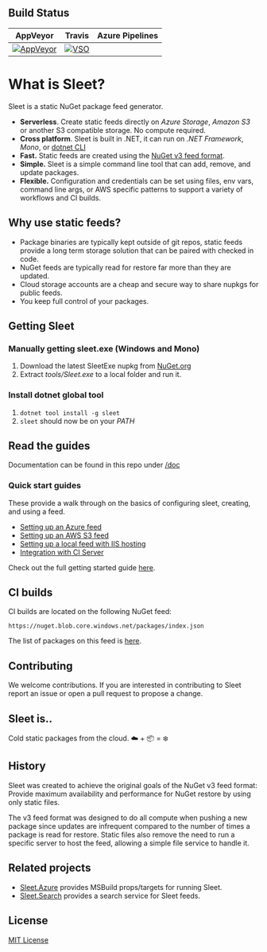 ## Build Status

| AppVeyor | Travis | Azure Pipelines |
| --- | --- | --- |
| [![AppVeyor](https://ci.appveyor.com/api/projects/status/cuhdeq60c3ogy7pa?svg=true)](https://ci.appveyor.com/project/emgarten/sleet) | [![VSO](https://hackamore.visualstudio.com/_apis/public/build/definitions/abbff132-0981-4267-a80d-a6e7682a75a9/2/badge)](https://github.com/emgarten/sleet) |

# What is Sleet?

Sleet is a static NuGet package feed generator.

* **Serverless**. Create static feeds directly on *Azure Storage*, *Amazon S3* or another S3 compatible storage. No compute required.
* **Cross platform**. Sleet is built in .NET, it can run on *.NET Framework*, *Mono*, or [dotnet CLI](https://github.com/dotnet/cli)
* **Fast.** Static feeds are created using the [NuGet v3 feed format](https://docs.microsoft.com/en-us/nuget/api/overview).
* **Simple.** Sleet is a simple command line tool that can add, remove, and update packages.
* **Flexible.** Configuration and credentials can be set using files, env vars, command line args, or AWS specific patterns to support a variety of workflows and CI builds.

## Why use static feeds?

* Package binaries are typically kept outside of git repos, static feeds provide a long term storage solution that can be paired with checked in code.
* NuGet feeds are typically read for restore far more than they are updated.
* Cloud storage accounts are a cheap and secure way to share nupkgs for public feeds.
* You keep full control of your packages.

## Getting Sleet

### Manually getting sleet.exe (Windows and Mono)
1. Download the latest SleetExe nupkg from [NuGet.org](https://www.nuget.org/packages/SleetExe)
1. Extract *tools/Sleet.exe* to a local folder and run it.

### Install dotnet global tool
1. `dotnet tool install -g sleet`
1. `sleet` should now be on your *PATH*

## Read the guides

Documentation can be found in this repo under [/doc](doc/index.md)

### Quick start guides

These provide a walk through on the basics of configuring sleet, creating, and using a feed.

* [Setting up an Azure feed](doc/feed-type-azure.md)
* [Setting up an AWS S3 feed](doc/feed-type-s3.md)
* [Setting up a local feed with IIS hosting](doc/feed-type-local.md)
* [Integration with CI Server](doc/ci-server.md)

Check out the full getting started guide [here](http://emgarten.com/2016/04/25/how-to-host-a-nuget-v3-feed-on-azure-storage/).

## CI builds

CI builds are located on the following NuGet feed:

``https://nuget.blob.core.windows.net/packages/index.json``

The list of packages on this feed is [here](https://nuget.blob.core.windows.net/packages/sleet.packageindex.json).

## Contributing

We welcome contributions. If you are interested in contributing to Sleet report an issue or open a pull request to propose a change.

## Sleet is..

Cold static packages from the cloud. ☁️ + 📦 = ❄️

## History

Sleet was created to achieve the original goals of the NuGet v3 feed format: Provide maximum availability and performance for NuGet restore by using only static files.

The v3 feed format was designed to do all compute when pushing a new package since updates are infrequent compared to the number of times a package is read for restore. Static files also remove the need to run a specific server to host the feed, allowing a simple file service to handle it.

## Related projects

* [Sleet.Azure](https://github.com/kzu/Sleet.Azure) provides MSBuild props/targets for running Sleet.
* [Sleet.Search](https://github.com/emgarten/Sleet.Search) provides a search service for Sleet feeds.

## License

[MIT License](https://github.com/emgarten/Sleet/blob/main/LICENSE.md)
